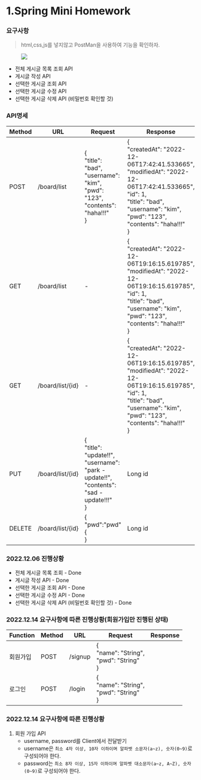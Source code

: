 # 1.Spring Mini Homework

### 요구사항

> html,css,js를 넣지않고 PostMan을 사용하여 기능을 확인하자.
<figure>
    <img src="https://res.cloudinary.com/postman/image/upload/t_team_logo/v1629869194/team/2893aede23f01bfcbd2319326bc96a6ed0524eba759745ed6d73405a3a8b67a8">
</figure>


* 전체 게시글 목록 조회 API
* 게시글 작성 API
* 선택한 게시글 조회 API
* 선택한 게시글 수정 API
* 선택한 게시글 삭제 API (비밀번호 확인할 것)

### API명세

| Method | URL | Request                                                                                           | Response                                                                                                                                                                                           |
|--------|---|---------------------------------------------------------------------------------------------------|----------------------------------------------------------------------------------------------------------------------------------------------------------------------------------------------------|
| POST   | /board/list  | {<br>"title": "bad",<br>"username": "kim",<br>"pwd": "123",<br>"contents": "haha!!!"<br>}         | {<br>"createdAt": "2022-12-06T17:42:41.533665",<br>"modifiedAt": "2022-12-06T17:42:41.533665",<br>"id": 1,<br>"title": "bad",<br>"username": "kim",<br>"pwd": "123",<br>"contents": "haha!!!"<br>} |
| GET    | /board/list | -                                                                                                 | {<br>"createdAt": "2022-12-06T19:16:15.619785",<br>"modifiedAt": "2022-12-06T19:16:15.619785",<br>"id": 1,<br>"title": "bad",<br>"username": "kim",<br>"pwd": "123",<br>"contents": "haha!!!"<br>} |
| GET    | /board/list/{id} | -                                                                                                 | {<br>"createdAt": "2022-12-06T19:16:15.619785",<br>"modifiedAt": "2022-12-06T19:16:15.619785",<br>"id": 1,<br>"title": "bad",<br>"username": "kim",<br>"pwd": "123",<br>"contents": "haha!!!"<br>} |
| PUT    | /board/list/{id} | {<br>"title": "update!!",<br>"username": "park - update!!",<br>"contents": "sad - update!!!"<br>} | Long id                                                                                                                                                                                            |
| DELETE | /board/list/{id} | {<br>  "pwd":"pwd"{<br>}                                                                               | Long id                                                                                                                                                                                            |



### 2022.12.06 진행상황

* 전체 게시글 목록 조회 - Done
* 게시글 작성 API - Done
* 선택한 게시글 조회 API - Done
* 선택한 게시글 수정 API - Done
* 선택한 게시글 삭제 API (비밀번호 확인할 것) - Done

### 2022.12.14 요구사항에 따른 진행상황(회원가입만 진행된 상태)
| Function | Method   | URL     | Request                                     | Response   |
|----------|--------|---------|---------------------------------------------|----------------|
| 회원가입     | POST | /signup | {<br>"name": "String",<br>"pwd": "String"<br>} | |
| 로그인      | POST    | /login  | {<br>"name": "String",<br>"pwd": "String"<br>}                                             | |



### 2022.12.14 요구사항에 따른 진행상황

1. 회원 가입 API
    - username, password를 Client에서 전달받기
    - username은  `최소 4자 이상, 10자 이하이며 알파벳 소문자(a~z), 숫자(0~9)`로 구성되어야 한다.
    - password는  `최소 8자 이상, 15자 이하이며 알파벳 대소문자(a~z, A~Z), 숫자(0~9)`로 구성되어야 한다.

